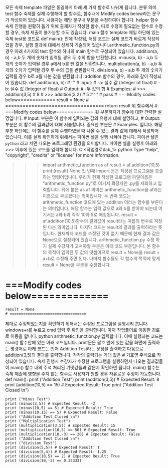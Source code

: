 모든 숙제 template 파일은 동일하게 아래 세 가지 함수로 나뉘게 됩니다.
분류	의미
test 함수	숙제를 실제 수행해야 할 함수로, 함수내에 Modify codes below라는 문구가 작성되어 있습니다. 사용자는 해당 문구내 부분을 수정하여야 합니다.
helper 함수	숙제 진행을 원활히 돕기 위해 출제자가 작성한 함수, 따로 수정이 필요없는 함수로 수정할 경우, 숙제 제출이 불가능할 수도 있습니다.
main 함수	template 제일 하단에 있는 숙제 test용 코드로 def main(): 안에 작성됨, 해당 코드는 실제 코드가 바르게 작성되었을 경우, 실행 결과에 대해서 상세히 기술되어 있습니다.arithmetic_function.py의 경우 아래 4가지의 test 함수와 하나의 main 함수로 구성되어 있습니다.
addition(a, b) - a,b 두 개의 숫자가 입력될 경우 두 수의 합을 반환합니다.
minus(a, b) - a,b 두 개의 숫자가 입력될 경우 a에서 b를 뺀 값을 반환합니다.
multiplication(a, b) - a,b 두 개의 숫자가 입력될 경우 두 수의 곱을 반환합니다.
division(a, b) - a,b 두 개의 숫자가 입력될 경우 b로 a를 나눈 값을 반환합니다.
addition 함수의 경우, 아래와 같이 작성되어 있습니다.
def addition(a, b):
    # '''
    # Input:
    #   -a: 실수 값 (Integer of float)
    #   -b: 실수 값 (Integer of float)
    # Output:
    #   -두 값의 합
    # Examples:
    #   >>> addition(3,5)
    #   8
    #   >>> addition(3,2)
    #   5
    # '''
    # pass
    # ===Modify codes below=============
    result = None
    # ==================================
    return result
위 함수에서 # ===Modify codes below============= 윗 부분까지가 함수에 대한 간략한 설명입니다. # Input: 부분은 이 함수에 입력되는 값의 유형에 대해 설명하고, # Output: 부분은 이 함수의 결과값에 대해 서술합니다. 중요한 부분은 # Examples: 입니다. 해당 부분 하단에는 이 함수를 실제 수행하였을 때 나올 수 있는 결과 값에 대해서 작성되어 있습니다. 이를 실제 확인하게 위해서는 파이썬 쉘을 실행 시켜야 합니다. 파이썬 쉘은 `python` 라고 치면 나오는 프로그래밍 환경을 의미합니다. 파이썬 쉘을 실행후 아래와 >>> 이후에 있는 코드를 입력해 봅니다.
C:<작업경로\lab_1> python
Type "help", "copyright", "credits" or "license" for more information.
>>> import arithmetic_function as af
>>> result = af.addition(10,5)
>>> print (result)
None
첫 번째 import 문은 작성된 프로그램을 호출하는 명령어입니다. 우리가 현재 작성한 프로그램 파일이름은 "arithmetic_function.py"로 여기서 확장자인 .py를 제외하고 입력합니다. 뒤에 붙은 as af 의미는 arithmetic_function을 af라는 이름으로 부르겠다는 의미입니다. 두 번째 코드는 arithmetic_function 코드에 있는 addition 이라는 함수를 부른다는 의미입니다. 해당 함수는 입력 값으로 a와 b를 받아야 되는데 여기서는 a와 b과 각각 10과 5로 매칭됩니다. result = af.addition(10,5)함수의 결과값이 result라는 이름의 변수로 저장된 다는 의미입니다. 마지막 코드는 result의 결과를 출력하라는 뜻입니다. 현재까지 코드를 수정된 것이 없기 때문에 현재 결과 값은 None으로 설정되어 있습니다.
arithmetic_function.py 수정 하기
실제 수강자가 고쳐야할 부분은 아래 코드 부분입니다. 본 함수의 목적이 입력된 두 값의 덧셈이므로 result = None을 result = a+b로 수정해 주면 된다. 나머지 함수들도 각 함수의 목적에 맞게 result = None을 부분을 수정합니다.
   # ===Modify codes below=============
    result = None
    # ==================================
제대로 수정되었는지를 확인하기 위해서는 수정된 프로그램을 실행시켜 봅니다.
windows+r를 누르고 cmd 입력 후 확인을 클릭합니다.
아까 작업폴더로 이동한 경로로 이동을 합니다.
python arithmetic_function.py 입력합니다.
이때 실행되는 코드는 main() 함수안에 있는 아래 코드입니다. print문은 괄호 안에 있는 값을 화면에 출력하는 명령어로 아래 코드는 먼저 Addition Test라는 문장을 출력하고 다음으로 addition(3,5)의 결과를 출력합니다. 각각의 출력되는 기대 값은 # 기호옆 주석으로 작성되어 있습니다. 숙제 진행시 수강자가 수정한 프로그램을 실행하면서 나오는 결과값들이 main() 함수 내의 주석 처리된 기댓값들과 같은지 확인하면 됩니다. main() 함수는 숙제 제출에 영향을 주지 않는 함수로 사용자가 원할 경우 자유로운 수정이 가능합니다.
def main():
    print ("Addition Test")
    print (addition(3,5)) # Expected Result: 8
    print (addition(10,5) == 15) # Expected Result: True
    print ("Addition Test Closed \n")

    print ("Minus Test")
    print (minus(3,5)) # Expected Result: -2
    print (minus(10,5) == 5) # Expected Result: True
    print (minus(10,15) == 5) # Expected Result: False
    print ("Addition Test Closed \n")
    print ("Multiplication Test")
    print (multiplication(3,5)) # Expected Result: 15
    print (multiplication(10,5) == 50) # Expected Result: True
    print (multiplication(10,-3) == 20) # Expected Result: False
    print ("Addition Test Closed \n")
    print ("division Test")
    print (division(5,5)) # Expected Result: 1
    print (division(5,4)) # Expected Result: 1.25
    print (division(10,5) == 2) # Expected Result: True
    print (division(10,-3) == 0.33333) 
